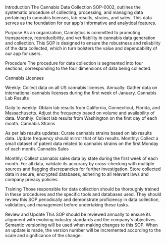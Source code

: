 Introduction
The Cannabis Data Collection SOP-0002, outlines the systematic procedure of collecting, processing, and managing data pertaining to cannabis licenses, lab results, strains, and sales. This data serves as the foundation for our app's informative and analytical features.

Purpose
As an organization, Cannlytics is committed to promoting transparency, reproducibility, and verifiability in cannabis data generation and collection. This SOP is designed to ensure the robustness and reliability of the data collected, which in turn bolsters the value and dependability of our app for users.

Procedure
The procedure for data collection is segmented into four sections, corresponding to the four dimensions of data being collected.

Cannabis Licenses

Weekly: Collect data on all US cannabis licenses.
Annually: Gather data on international cannabis licenses during the first week of January.
Cannabis Lab Results

Daily to weekly: Obtain lab results from California, Connecticut, Florida, and Massachusetts. Adjust the frequency based on volume and availability of data.
Monthly: Collect lab results from Washington on the first day of each month.
Cannabis Strains

As per lab results updates: Curate cannabis strains based on lab results data. Update frequency should mirror that of lab results.
Monthly: Collect a small dataset of patent data related to cannabis strains on the first Monday of each month.
Cannabis Sales

Monthly: Collect cannabis sales data by state during the first week of each month.
For all data, validate its accuracy by cross-checking with multiple sources and flagging discrepancies for further investigation. Store collected data in secure, encrypted databases, adhering to all relevant laws and company privacy policies.

Training
Those responsible for data collection should be thoroughly trained in these procedures and the specific tools and databases used. They should review this SOP periodically and demonstrate proficiency in data collection, validation, and management before undertaking these tasks.

Review and Update
This SOP should be reviewed annually to ensure its alignment with evolving industry standards and the company's objectives. Semantic versioning will be used when making changes to this SOP. When an update is made, the version number will be incremented according to the scale and significance of the change.